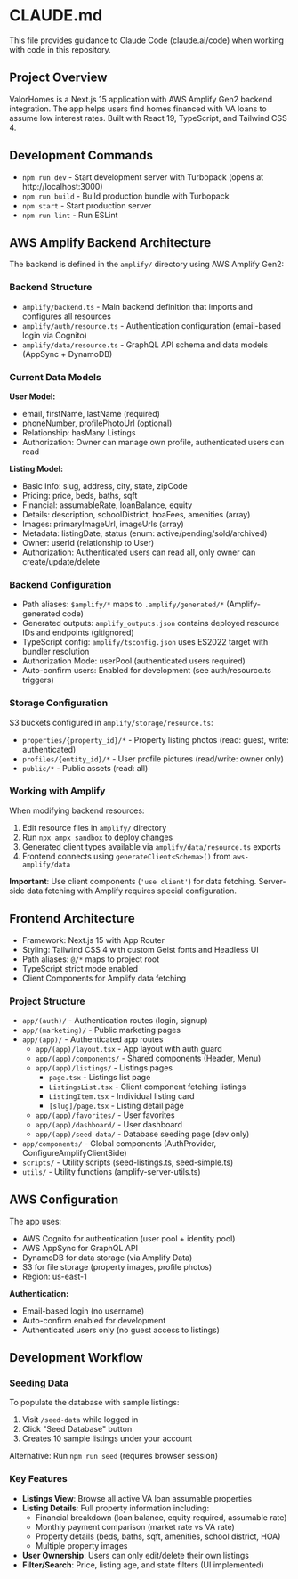 # CLAUDE.md

This file provides guidance to Claude Code (claude.ai/code) when working with code in this repository.

## Project Overview

ValorHomes is a Next.js 15 application with AWS Amplify Gen2 backend integration. The app helps users find homes financed with VA loans to assume low interest rates. Built with React 19, TypeScript, and Tailwind CSS 4.

## Development Commands

- `npm run dev` - Start development server with Turbopack (opens at http://localhost:3000)
- `npm run build` - Build production bundle with Turbopack
- `npm start` - Start production server
- `npm run lint` - Run ESLint

## AWS Amplify Backend Architecture

The backend is defined in the `amplify/` directory using AWS Amplify Gen2:

### Backend Structure

- `amplify/backend.ts` - Main backend definition that imports and configures all resources
- `amplify/auth/resource.ts` - Authentication configuration (email-based login via Cognito)
- `amplify/data/resource.ts` - GraphQL API schema and data models (AppSync + DynamoDB)

### Current Data Models

**User Model:**
- email, firstName, lastName (required)
- phoneNumber, profilePhotoUrl (optional)
- Relationship: hasMany Listings
- Authorization: Owner can manage own profile, authenticated users can read

**Listing Model:**
- Basic Info: slug, address, city, state, zipCode
- Pricing: price, beds, baths, sqft
- Financial: assumableRate, loanBalance, equity
- Details: description, schoolDistrict, hoaFees, amenities (array)
- Images: primaryImageUrl, imageUrls (array)
- Metadata: listingDate, status (enum: active/pending/sold/archived)
- Owner: userId (relationship to User)
- Authorization: Authenticated users can read all, only owner can create/update/delete

### Backend Configuration

- Path aliases: `$amplify/*` maps to `.amplify/generated/*` (Amplify-generated code)
- Generated outputs: `amplify_outputs.json` contains deployed resource IDs and endpoints (gitignored)
- TypeScript config: `amplify/tsconfig.json` uses ES2022 target with bundler resolution
- Authorization Mode: userPool (authenticated users required)
- Auto-confirm users: Enabled for development (see auth/resource.ts triggers)

### Storage Configuration

S3 buckets configured in `amplify/storage/resource.ts`:
- `properties/{property_id}/*` - Property listing photos (read: guest, write: authenticated)
- `profiles/{entity_id}/*` - User profile pictures (read/write: owner only)
- `public/*` - Public assets (read: all)

### Working with Amplify

When modifying backend resources:
1. Edit resource files in `amplify/` directory
2. Run `npx ampx sandbox` to deploy changes
3. Generated client types available via `amplify/data/resource.ts` exports
4. Frontend connects using `generateClient<Schema>()` from `aws-amplify/data`

**Important**: Use client components (`'use client'`) for data fetching. Server-side data fetching with Amplify requires special configuration.

## Frontend Architecture

- Framework: Next.js 15 with App Router
- Styling: Tailwind CSS 4 with custom Geist fonts and Headless UI
- Path aliases: `@/*` maps to project root
- TypeScript strict mode enabled
- Client Components for Amplify data fetching

### Project Structure

- `app/(auth)/` - Authentication routes (login, signup)
- `app/(marketing)/` - Public marketing pages
- `app/(app)/` - Authenticated app routes
  - `app/(app)/layout.tsx` - App layout with auth guard
  - `app/(app)/components/` - Shared components (Header, Menu)
  - `app/(app)/listings/` - Listings pages
    - `page.tsx` - Listings list page
    - `ListingsList.tsx` - Client component fetching listings
    - `ListingItem.tsx` - Individual listing card
    - `[slug]/page.tsx` - Listing detail page
  - `app/(app)/favorites/` - User favorites
  - `app/(app)/dashboard/` - User dashboard
  - `app/(app)/seed-data/` - Database seeding page (dev only)
- `app/components/` - Global components (AuthProvider, ConfigureAmplifyClientSide)
- `scripts/` - Utility scripts (seed-listings.ts, seed-simple.ts)
- `utils/` - Utility functions (amplify-server-utils.ts)

## AWS Configuration

The app uses:
- AWS Cognito for authentication (user pool + identity pool)
- AWS AppSync for GraphQL API
- DynamoDB for data storage (via Amplify Data)
- S3 for file storage (property images, profile photos)
- Region: us-east-1

**Authentication:**
- Email-based login (no username)
- Auto-confirm enabled for development
- Authenticated users only (no guest access to listings)

## Development Workflow

### Seeding Data

To populate the database with sample listings:
1. Visit `/seed-data` while logged in
2. Click "Seed Database" button
3. Creates 10 sample listings under your account

Alternative: Run `npm run seed` (requires browser session)

### Key Features

- **Listings View**: Browse all active VA loan assumable properties
- **Listing Details**: Full property information including:
  - Financial breakdown (loan balance, equity required, assumable rate)
  - Monthly payment comparison (market rate vs VA rate)
  - Property details (beds, baths, sqft, amenities, school district, HOA)
  - Multiple property images
- **User Ownership**: Users can only edit/delete their own listings
- **Filter/Search**: Price, listing age, and state filters (UI implemented)
